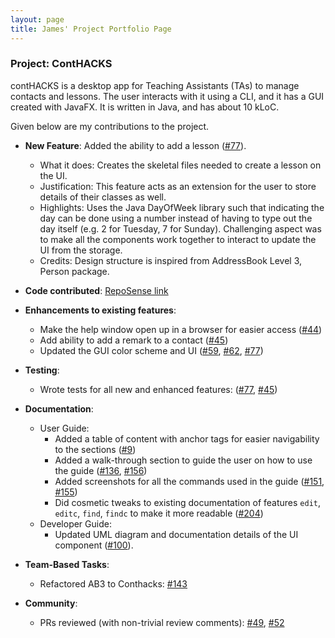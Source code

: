 ```yaml
---
layout: page
title: James' Project Portfolio Page
---
```


### Project: ContHACKS

contHACKS is a desktop app for Teaching Assistants (TAs) to manage contacts and lessons. The user interacts with it using a CLI, and it has a GUI created with JavaFX. It is written in Java, and has about 10 kLoC.

Given below are my contributions to the project.

* **New Feature**: Added the ability to add a lesson ([\#77](https://github.com/AY2122S1-CS2103T-T09-2/tp/pull/77)).
    * What it does: Creates the skeletal files needed to create a lesson on the UI.
    * Justification: This feature acts as an extension for the user to store details of their classes as well.
    * Highlights: Uses the Java DayOfWeek library such that indicating the day can be done using a number instead of having to type out the day itself (e.g. 2 for Tuesday, 7 for Sunday). Challenging aspect was to make all the components work together to interact to update the UI from the storage.
    * Credits: Design structure is inspired from AddressBook Level 3, Person package.

* **Code contributed**: [RepoSense link](https://nus-cs2103-ay2122s1.github.io/tp-dashboard/?search=t09&sort=groupTitle&sortWithin=title&timeframe=commit&mergegroup=&groupSelect=groupByRepos&breakdown=true&checkedFileTypes=docs~functional-code~test-code~other&since=2021-09-17&tabOpen=true&tabType=authorship&tabAuthor=James-Kua&tabRepo=AY2122S1-CS2103T-T09-2%2Ftp%5Bmaster%5D&authorshipIsMergeGroup=false&authorshipFileTypes=docs~functional-code~test-code~other&authorshipIsBinaryFileTypeChecked=false)

* **Enhancements to existing features**:
    * Make the help window open up in a browser for easier access ([\#44](https://github.com/AY2122S1-CS2103T-T09-2/tp/pull/44))
    * Add ability to add a remark to a contact ([\#45](https://github.com/AY2122S1-CS2103T-T09-2/tp/pull/45))
    * Updated the GUI color scheme and UI ([\#59](https://github.com/AY2122S1-CS2103T-T09-2/tp/pull/59), [\#62](https://github.com/AY2122S1-CS2103T-T09-2/tp/pull/62), [\#77](https://github.com/AY2122S1-CS2103T-T09-2/tp/pull/77))

* **Testing**:
  * Wrote tests for all new and enhanced features:
    ([\#77](https://github.com/AY2122S1-CS2103T-T09-2/tp/pull/77),
     [\#45](https://github.com/AY2122S1-CS2103T-T09-2/tp/pull/45))

* **Documentation**:
    * User Guide:
        * Added a table of content with anchor tags for easier navigability to the sections ([\#9](https://github.com/AY2122S1-CS2103T-T09-2/tp/pull/9))
        * Added a walk-through section to guide the user on how to use the guide ([\#136](https://github.com/AY2122S1-CS2103T-T09-2/tp/pull/136), [\#156](https://github.com/AY2122S1-CS2103T-T09-2/tp/pull/156))
        * Added screenshots for all the commands used in the guide ([\#151](https://github.com/AY2122S1-CS2103T-T09-2/tp/pull/151), [\#155](https://github.com/AY2122S1-CS2103T-T09-2/tp/pull/155))
        * Did cosmetic tweaks to existing documentation of features `edit`, `editc`, `find`, `findc` to make it more readable ([\#204](https://github.com/AY2122S1-CS2103T-T09-2/tp/pull/204))
    * Developer Guide:
        * Updated UML diagram and documentation details of the UI component ([\#100](https://github.com/AY2122S1-CS2103T-T09-2/tp/pull/100)).

* **Team-Based Tasks**:
  * Refactored AB3 to Conthacks: [\#143](https://github.com/AY2122S1-CS2103T-T09-2/tp/pull/143)

* **Community**:
    * PRs reviewed (with non-trivial review comments):
      [\#49](https://github.com/AY2122S1-CS2103T-T09-2/tp/pull/47), 
      [\#52](https://github.com/AY2122S1-CS2103T-T09-2/tp/pull/52)


